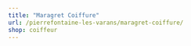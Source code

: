 ```yaml
---
title: "Maragret Coiffure"
url: /pierrefontaine-les-varans/maragret-coiffure/
shop: coiffeur
---
```

